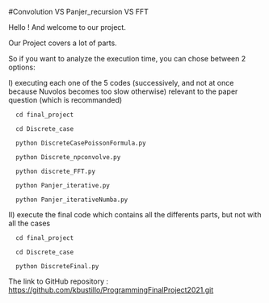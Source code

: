 #Convolution VS Panjer_recursion VS FFT

Hello ! And welcome to our project.

Our Project covers a lot of parts.

So if you want to analyze the execution time, you can chose between 2 options:

I) executing each one of the 5 codes (successively, and not at once because Nuvolos becomes too slow otherwise) relevant to the paper question (which is recommanded)

      cd final_project
      
      cd Discrete_case
      
      python DiscreteCasePoissonFormula.py
      
      python Discrete_npconvolve.py
      
      python discrete_FFT.py
      
      python Panjer_iterative.py 
      
      python Panjer_iterativeNumba.py
      
II) execute the final code which contains all the differents parts, but not with all the cases
    
      cd final_project
      
      cd Discrete_case
      
      python DiscreteFinal.py
      

The link to GitHub repository : https://github.com/kbustillo/ProgrammingFinalProject2021.git 
